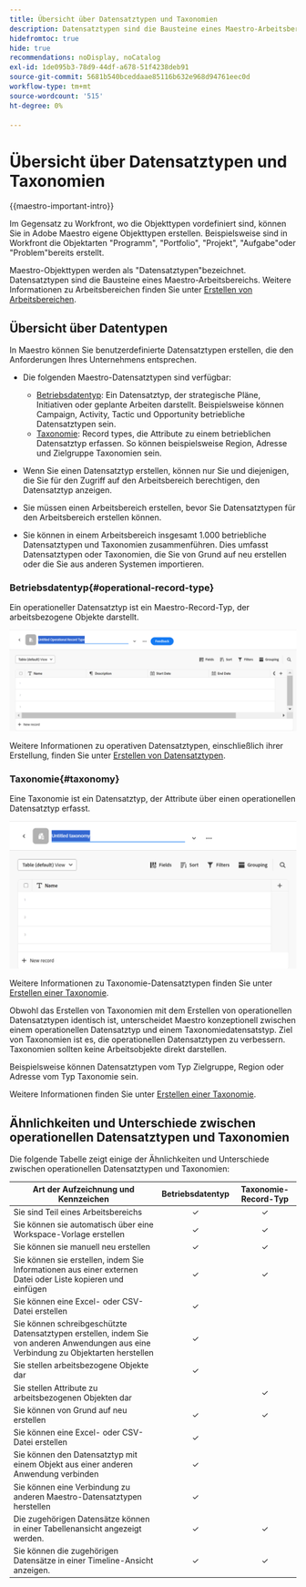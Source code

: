 ```yaml
---
title: Übersicht über Datensatztypen und Taxonomien
description: Datensatztypen sind die Bausteine eines Maestro-Arbeitsbereichs.
hidefromtoc: true
hide: true
recommendations: noDisplay, noCatalog
exl-id: 1de095b3-78d9-44df-a678-51f4238deb91
source-git-commit: 5681b540bceddaae85116b632e968d94761eec0d
workflow-type: tm+mt
source-wordcount: '515'
ht-degree: 0%

---
```


<!--udpate the metadata with real information when making this avilable in TOC and in the left nav-->

# Übersicht über Datensatztypen und Taxonomien

{{maestro-important-intro}}

Im Gegensatz zu Workfront, wo die Objekttypen vordefiniert sind, können Sie in Adobe Maestro eigene Objekttypen erstellen. Beispielsweise sind in Workfront die Objektarten &quot;Programm&quot;, &quot;Portfolio&quot;, &quot;Projekt&quot;, &quot;Aufgabe&quot;oder &quot;Problem&quot;bereits erstellt.

Maestro-Objekttypen werden als &quot;Datensatztypen&quot;bezeichnet. Datensatztypen sind die Bausteine eines Maestro-Arbeitsbereichs. Weitere Informationen zu Arbeitsbereichen finden Sie unter [Erstellen von Arbeitsbereichen](../architecture/create-workspaces.md).

## Übersicht über Datentypen

In Maestro können Sie benutzerdefinierte Datensatztypen erstellen, die den Anforderungen Ihres Unternehmens entsprechen.

* Die folgenden Maestro-Datensatztypen sind verfügbar:

   * [Betriebsdatentyp](#operational-record-type): Ein Datensatztyp, der strategische Pläne, Initiativen oder geplante Arbeiten darstellt. Beispielsweise können Campaign, Activity, Tactic und Opportunity betriebliche Datensatztypen sein.
   * [Taxonomie](#taxonomy): Record types, die Attribute zu einem betrieblichen Datensatztyp erfassen. So können beispielsweise Region, Adresse und Zielgruppe Taxonomien sein.

* Wenn Sie einen Datensatztyp erstellen, können nur Sie und diejenigen, die Sie für den Zugriff auf den Arbeitsbereich berechtigen, den Datensatztyp anzeigen.
* Sie müssen einen Arbeitsbereich erstellen, bevor Sie Datensatztypen für den Arbeitsbereich erstellen können.
* Sie können in einem Arbeitsbereich insgesamt 1.000 betriebliche Datensatztypen und Taxonomien zusammenführen. Dies umfasst Datensatztypen oder Taxonomien, die Sie von Grund auf neu erstellen oder die Sie aus anderen Systemen importieren.

### Betriebsdatentyp{#operational-record-type}

Ein operationeller Datensatztyp ist ein Maestro-Record-Typ, der arbeitsbezogene Objekte darstellt.

![](assets/operational-record-type-blank.png)

Weitere Informationen zu operativen Datensatztypen, einschließlich ihrer Erstellung, finden Sie unter [Erstellen von Datensatztypen](../architecture/create-record-types.md).

### Taxonomie{#taxonomy}

Eine Taxonomie ist ein Datensatztyp, der Attribute über einen operationellen Datensatztyp erfasst.

![](assets/taxonomy-record-type-blank.png)

Weitere Informationen zu Taxonomie-Datensatztypen finden Sie unter [Erstellen einer Taxonomie](../architecture/create-a-taxonomy.md).

Obwohl das Erstellen von Taxonomien mit dem Erstellen von operationellen Datensatztypen identisch ist, unterscheidet Maestro konzeptionell zwischen einem operationellen Datensatztyp und einem Taxonomiedatensatstyp. Ziel von Taxonomien ist es, die operationellen Datensatztypen zu verbessern. Taxonomien sollten keine Arbeitsobjekte direkt darstellen.  <!--this is no longer true, but might be later?!: A taxonomy is a record without dates, like a static list of attributes.-->

<!--mimic what you did above for operational record types to say that we can also import taxonomies from other applications too - this will be possible later; for example Team would be a taxonomy record type, etc -->

Beispielsweise können Datensatztypen vom Typ Zielgruppe, Region oder Adresse vom Typ Taxonomie sein.

Weitere Informationen finden Sie unter [Erstellen einer Taxonomie](../architecture/create-a-taxonomy.md).

## Ähnlichkeiten und Unterschiede zwischen operationellen Datensatztypen und Taxonomien

Die folgende Tabelle zeigt einige der Ähnlichkeiten und Unterschiede zwischen operationellen Datensatztypen und Taxonomien:

| Art der Aufzeichnung und Kennzeichen | Betriebsdatentyp | Taxonomie-Record-Typ |
|-------------------------------------------------------------|:-----------------------:|:--------------------:|
| Sie sind Teil eines Arbeitsbereichs | ✓ | ✓ |
| Sie können sie automatisch über eine Workspace-Vorlage erstellen | ✓ | ✓ |
| Sie können sie manuell neu erstellen | ✓ | ✓ |
| Sie können sie erstellen, indem Sie Informationen aus einer externen Datei oder Liste kopieren und einfügen | ✓ | ✓ |
| Sie können eine Excel- oder CSV-Datei erstellen | ✓ |                     |
| Sie können schreibgeschützte Datensatztypen erstellen, indem Sie von anderen Anwendungen aus eine Verbindung zu Objektarten herstellen | ✓ |                     |
| Sie stellen arbeitsbezogene Objekte dar | ✓ |                      |
| Sie stellen Attribute zu arbeitsbezogenen Objekten dar |                         | ✓ |
| Sie können von Grund auf neu erstellen | ✓ | ✓ |
| Sie können eine Excel- oder CSV-Datei erstellen | ✓ |                      |
| Sie können den Datensatztyp mit einem Objekt aus einer anderen Anwendung verbinden | ✓ |                      |
| Sie können eine Verbindung zu anderen Maestro-Datensatztypen herstellen | ✓ |                    |
| Die zugehörigen Datensätze können in einer Tabellenansicht angezeigt werden. | ✓ | ✓ |
| Sie können die zugehörigen Datensätze in einer Timeline-Ansicht anzeigen. | ✓ | ✓ |
